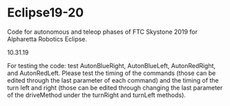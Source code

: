 # Eclipse19-20


Code for autonomous and teleop phases of FTC Skystone 2019 for Alpharetta Robotics Eclipse. 

10.31.19

For testing the code:
test AutonBlueRight, AutonBlueLeft, AutonRedRight, and AutonRedLeft.
Please test the timing of the commands (those can be edited through the last parameter of each command)
and the timing of the turn left and right (those can be edited through changing the last parameter of the driveMethod 
under the turnRight and turnLeft methods). 
